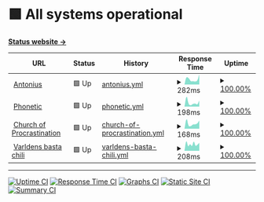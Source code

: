 # <!--live status--> **🟩 All systems operational**

[**Status website →**](https://Okkido.github.io/status)

<!--start: status pages-->
<!-- This summary is generated by Upptime (https://github.com/upptime/upptime) -->
<!-- Do not edit this manually, your changes will be overwritten -->
<!-- prettier-ignore -->
| URL | Status | History | Response Time | Uptime |
| --- | ------ | ------- | ------------- | ------ |
| <img alt="" src="https://favicons.githubusercontent.com/www.antonius.me" height="13"> [Antonius](https://www.antonius.me) | 🟩 Up | [antonius.yml](https://github.com/Okkido/status/commits/master/history/antonius.yml) | <details><summary><img alt="Response time graph" src="./graphs/antonius/response-time-week.png" height="20"> 282ms</summary><br><a href="https://Okkido.github.io/status/history/antonius"><img alt="Response time 448" src="https://img.shields.io/endpoint?url=https%3A%2F%2Fraw.githubusercontent.com%2FOkkido%2Fstatus%2Fmaster%2Fapi%2Fantonius%2Fresponse-time.json"></a><br><a href="https://Okkido.github.io/status/history/antonius"><img alt="24-hour response time 217" src="https://img.shields.io/endpoint?url=https%3A%2F%2Fraw.githubusercontent.com%2FOkkido%2Fstatus%2Fmaster%2Fapi%2Fantonius%2Fresponse-time-day.json"></a><br><a href="https://Okkido.github.io/status/history/antonius"><img alt="7-day response time 282" src="https://img.shields.io/endpoint?url=https%3A%2F%2Fraw.githubusercontent.com%2FOkkido%2Fstatus%2Fmaster%2Fapi%2Fantonius%2Fresponse-time-week.json"></a><br><a href="https://Okkido.github.io/status/history/antonius"><img alt="30-day response time 448" src="https://img.shields.io/endpoint?url=https%3A%2F%2Fraw.githubusercontent.com%2FOkkido%2Fstatus%2Fmaster%2Fapi%2Fantonius%2Fresponse-time-month.json"></a><br><a href="https://Okkido.github.io/status/history/antonius"><img alt="1-year response time 448" src="https://img.shields.io/endpoint?url=https%3A%2F%2Fraw.githubusercontent.com%2FOkkido%2Fstatus%2Fmaster%2Fapi%2Fantonius%2Fresponse-time-year.json"></a></details> | <details><summary><a href="https://Okkido.github.io/status/history/antonius">100.00%</a></summary><a href="https://Okkido.github.io/status/history/antonius"><img alt="All-time uptime 100.00%" src="https://img.shields.io/endpoint?url=https%3A%2F%2Fraw.githubusercontent.com%2FOkkido%2Fstatus%2Fmaster%2Fapi%2Fantonius%2Fuptime.json"></a><br><a href="https://Okkido.github.io/status/history/antonius"><img alt="24-hour uptime 100.00%" src="https://img.shields.io/endpoint?url=https%3A%2F%2Fraw.githubusercontent.com%2FOkkido%2Fstatus%2Fmaster%2Fapi%2Fantonius%2Fuptime-day.json"></a><br><a href="https://Okkido.github.io/status/history/antonius"><img alt="7-day uptime 100.00%" src="https://img.shields.io/endpoint?url=https%3A%2F%2Fraw.githubusercontent.com%2FOkkido%2Fstatus%2Fmaster%2Fapi%2Fantonius%2Fuptime-week.json"></a><br><a href="https://Okkido.github.io/status/history/antonius"><img alt="30-day uptime 100.00%" src="https://img.shields.io/endpoint?url=https%3A%2F%2Fraw.githubusercontent.com%2FOkkido%2Fstatus%2Fmaster%2Fapi%2Fantonius%2Fuptime-month.json"></a><br><a href="https://Okkido.github.io/status/history/antonius"><img alt="1-year uptime 100.00%" src="https://img.shields.io/endpoint?url=https%3A%2F%2Fraw.githubusercontent.com%2FOkkido%2Fstatus%2Fmaster%2Fapi%2Fantonius%2Fuptime-year.json"></a></details>
| <img alt="" src="https://favicons.githubusercontent.com/phonetic.xyz" height="13"> [Phonetic](https://phonetic.xyz) | 🟩 Up | [phonetic.yml](https://github.com/Okkido/status/commits/master/history/phonetic.yml) | <details><summary><img alt="Response time graph" src="./graphs/phonetic/response-time-week.png" height="20"> 198ms</summary><br><a href="https://Okkido.github.io/status/history/phonetic"><img alt="Response time 268" src="https://img.shields.io/endpoint?url=https%3A%2F%2Fraw.githubusercontent.com%2FOkkido%2Fstatus%2Fmaster%2Fapi%2Fphonetic%2Fresponse-time.json"></a><br><a href="https://Okkido.github.io/status/history/phonetic"><img alt="24-hour response time 358" src="https://img.shields.io/endpoint?url=https%3A%2F%2Fraw.githubusercontent.com%2FOkkido%2Fstatus%2Fmaster%2Fapi%2Fphonetic%2Fresponse-time-day.json"></a><br><a href="https://Okkido.github.io/status/history/phonetic"><img alt="7-day response time 198" src="https://img.shields.io/endpoint?url=https%3A%2F%2Fraw.githubusercontent.com%2FOkkido%2Fstatus%2Fmaster%2Fapi%2Fphonetic%2Fresponse-time-week.json"></a><br><a href="https://Okkido.github.io/status/history/phonetic"><img alt="30-day response time 268" src="https://img.shields.io/endpoint?url=https%3A%2F%2Fraw.githubusercontent.com%2FOkkido%2Fstatus%2Fmaster%2Fapi%2Fphonetic%2Fresponse-time-month.json"></a><br><a href="https://Okkido.github.io/status/history/phonetic"><img alt="1-year response time 268" src="https://img.shields.io/endpoint?url=https%3A%2F%2Fraw.githubusercontent.com%2FOkkido%2Fstatus%2Fmaster%2Fapi%2Fphonetic%2Fresponse-time-year.json"></a></details> | <details><summary><a href="https://Okkido.github.io/status/history/phonetic">100.00%</a></summary><a href="https://Okkido.github.io/status/history/phonetic"><img alt="All-time uptime 100.00%" src="https://img.shields.io/endpoint?url=https%3A%2F%2Fraw.githubusercontent.com%2FOkkido%2Fstatus%2Fmaster%2Fapi%2Fphonetic%2Fuptime.json"></a><br><a href="https://Okkido.github.io/status/history/phonetic"><img alt="24-hour uptime 100.00%" src="https://img.shields.io/endpoint?url=https%3A%2F%2Fraw.githubusercontent.com%2FOkkido%2Fstatus%2Fmaster%2Fapi%2Fphonetic%2Fuptime-day.json"></a><br><a href="https://Okkido.github.io/status/history/phonetic"><img alt="7-day uptime 100.00%" src="https://img.shields.io/endpoint?url=https%3A%2F%2Fraw.githubusercontent.com%2FOkkido%2Fstatus%2Fmaster%2Fapi%2Fphonetic%2Fuptime-week.json"></a><br><a href="https://Okkido.github.io/status/history/phonetic"><img alt="30-day uptime 100.00%" src="https://img.shields.io/endpoint?url=https%3A%2F%2Fraw.githubusercontent.com%2FOkkido%2Fstatus%2Fmaster%2Fapi%2Fphonetic%2Fuptime-month.json"></a><br><a href="https://Okkido.github.io/status/history/phonetic"><img alt="1-year uptime 100.00%" src="https://img.shields.io/endpoint?url=https%3A%2F%2Fraw.githubusercontent.com%2FOkkido%2Fstatus%2Fmaster%2Fapi%2Fphonetic%2Fuptime-year.json"></a></details>
| <img alt="" src="https://favicons.githubusercontent.com/churchofprocrastination.com" height="13"> [Church of Procrastination](https://churchofprocrastination.com) | 🟩 Up | [church-of-procrastination.yml](https://github.com/Okkido/status/commits/master/history/church-of-procrastination.yml) | <details><summary><img alt="Response time graph" src="./graphs/church-of-procrastination/response-time-week.png" height="20"> 168ms</summary><br><a href="https://Okkido.github.io/status/history/church-of-procrastination"><img alt="Response time 250" src="https://img.shields.io/endpoint?url=https%3A%2F%2Fraw.githubusercontent.com%2FOkkido%2Fstatus%2Fmaster%2Fapi%2Fchurch-of-procrastination%2Fresponse-time.json"></a><br><a href="https://Okkido.github.io/status/history/church-of-procrastination"><img alt="24-hour response time 239" src="https://img.shields.io/endpoint?url=https%3A%2F%2Fraw.githubusercontent.com%2FOkkido%2Fstatus%2Fmaster%2Fapi%2Fchurch-of-procrastination%2Fresponse-time-day.json"></a><br><a href="https://Okkido.github.io/status/history/church-of-procrastination"><img alt="7-day response time 168" src="https://img.shields.io/endpoint?url=https%3A%2F%2Fraw.githubusercontent.com%2FOkkido%2Fstatus%2Fmaster%2Fapi%2Fchurch-of-procrastination%2Fresponse-time-week.json"></a><br><a href="https://Okkido.github.io/status/history/church-of-procrastination"><img alt="30-day response time 250" src="https://img.shields.io/endpoint?url=https%3A%2F%2Fraw.githubusercontent.com%2FOkkido%2Fstatus%2Fmaster%2Fapi%2Fchurch-of-procrastination%2Fresponse-time-month.json"></a><br><a href="https://Okkido.github.io/status/history/church-of-procrastination"><img alt="1-year response time 250" src="https://img.shields.io/endpoint?url=https%3A%2F%2Fraw.githubusercontent.com%2FOkkido%2Fstatus%2Fmaster%2Fapi%2Fchurch-of-procrastination%2Fresponse-time-year.json"></a></details> | <details><summary><a href="https://Okkido.github.io/status/history/church-of-procrastination">100.00%</a></summary><a href="https://Okkido.github.io/status/history/church-of-procrastination"><img alt="All-time uptime 100.00%" src="https://img.shields.io/endpoint?url=https%3A%2F%2Fraw.githubusercontent.com%2FOkkido%2Fstatus%2Fmaster%2Fapi%2Fchurch-of-procrastination%2Fuptime.json"></a><br><a href="https://Okkido.github.io/status/history/church-of-procrastination"><img alt="24-hour uptime 100.00%" src="https://img.shields.io/endpoint?url=https%3A%2F%2Fraw.githubusercontent.com%2FOkkido%2Fstatus%2Fmaster%2Fapi%2Fchurch-of-procrastination%2Fuptime-day.json"></a><br><a href="https://Okkido.github.io/status/history/church-of-procrastination"><img alt="7-day uptime 100.00%" src="https://img.shields.io/endpoint?url=https%3A%2F%2Fraw.githubusercontent.com%2FOkkido%2Fstatus%2Fmaster%2Fapi%2Fchurch-of-procrastination%2Fuptime-week.json"></a><br><a href="https://Okkido.github.io/status/history/church-of-procrastination"><img alt="30-day uptime 100.00%" src="https://img.shields.io/endpoint?url=https%3A%2F%2Fraw.githubusercontent.com%2FOkkido%2Fstatus%2Fmaster%2Fapi%2Fchurch-of-procrastination%2Fuptime-month.json"></a><br><a href="https://Okkido.github.io/status/history/church-of-procrastination"><img alt="1-year uptime 100.00%" src="https://img.shields.io/endpoint?url=https%3A%2F%2Fraw.githubusercontent.com%2FOkkido%2Fstatus%2Fmaster%2Fapi%2Fchurch-of-procrastination%2Fuptime-year.json"></a></details>
| <img alt="" src="https://favicons.githubusercontent.com/varldensbastachili.se" height="13"> [Varldens basta chili](https://varldensbastachili.se) | 🟩 Up | [varldens-basta-chili.yml](https://github.com/Okkido/status/commits/master/history/varldens-basta-chili.yml) | <details><summary><img alt="Response time graph" src="./graphs/varldens-basta-chili/response-time-week.png" height="20"> 208ms</summary><br><a href="https://Okkido.github.io/status/history/varldens-basta-chili"><img alt="Response time 315" src="https://img.shields.io/endpoint?url=https%3A%2F%2Fraw.githubusercontent.com%2FOkkido%2Fstatus%2Fmaster%2Fapi%2Fvarldens-basta-chili%2Fresponse-time.json"></a><br><a href="https://Okkido.github.io/status/history/varldens-basta-chili"><img alt="24-hour response time 126" src="https://img.shields.io/endpoint?url=https%3A%2F%2Fraw.githubusercontent.com%2FOkkido%2Fstatus%2Fmaster%2Fapi%2Fvarldens-basta-chili%2Fresponse-time-day.json"></a><br><a href="https://Okkido.github.io/status/history/varldens-basta-chili"><img alt="7-day response time 208" src="https://img.shields.io/endpoint?url=https%3A%2F%2Fraw.githubusercontent.com%2FOkkido%2Fstatus%2Fmaster%2Fapi%2Fvarldens-basta-chili%2Fresponse-time-week.json"></a><br><a href="https://Okkido.github.io/status/history/varldens-basta-chili"><img alt="30-day response time 315" src="https://img.shields.io/endpoint?url=https%3A%2F%2Fraw.githubusercontent.com%2FOkkido%2Fstatus%2Fmaster%2Fapi%2Fvarldens-basta-chili%2Fresponse-time-month.json"></a><br><a href="https://Okkido.github.io/status/history/varldens-basta-chili"><img alt="1-year response time 315" src="https://img.shields.io/endpoint?url=https%3A%2F%2Fraw.githubusercontent.com%2FOkkido%2Fstatus%2Fmaster%2Fapi%2Fvarldens-basta-chili%2Fresponse-time-year.json"></a></details> | <details><summary><a href="https://Okkido.github.io/status/history/varldens-basta-chili">100.00%</a></summary><a href="https://Okkido.github.io/status/history/varldens-basta-chili"><img alt="All-time uptime 100.00%" src="https://img.shields.io/endpoint?url=https%3A%2F%2Fraw.githubusercontent.com%2FOkkido%2Fstatus%2Fmaster%2Fapi%2Fvarldens-basta-chili%2Fuptime.json"></a><br><a href="https://Okkido.github.io/status/history/varldens-basta-chili"><img alt="24-hour uptime 100.00%" src="https://img.shields.io/endpoint?url=https%3A%2F%2Fraw.githubusercontent.com%2FOkkido%2Fstatus%2Fmaster%2Fapi%2Fvarldens-basta-chili%2Fuptime-day.json"></a><br><a href="https://Okkido.github.io/status/history/varldens-basta-chili"><img alt="7-day uptime 100.00%" src="https://img.shields.io/endpoint?url=https%3A%2F%2Fraw.githubusercontent.com%2FOkkido%2Fstatus%2Fmaster%2Fapi%2Fvarldens-basta-chili%2Fuptime-week.json"></a><br><a href="https://Okkido.github.io/status/history/varldens-basta-chili"><img alt="30-day uptime 100.00%" src="https://img.shields.io/endpoint?url=https%3A%2F%2Fraw.githubusercontent.com%2FOkkido%2Fstatus%2Fmaster%2Fapi%2Fvarldens-basta-chili%2Fuptime-month.json"></a><br><a href="https://Okkido.github.io/status/history/varldens-basta-chili"><img alt="1-year uptime 100.00%" src="https://img.shields.io/endpoint?url=https%3A%2F%2Fraw.githubusercontent.com%2FOkkido%2Fstatus%2Fmaster%2Fapi%2Fvarldens-basta-chili%2Fuptime-year.json"></a></details>

<!--end: status pages-->

---

[![Uptime CI](https://github.com/koj-co/upptime/workflows/Uptime%20CI/badge.svg)](https://github.com/koj-co/upptime/actions?query=workflow%3A%22Uptime+CI%22)
[![Response Time CI](https://github.com/koj-co/upptime/workflows/Response%20Time%20CI/badge.svg)](https://github.com/koj-co/upptime/actions?query=workflow%3A%22Response+Time+CI%22)
[![Graphs CI](https://github.com/koj-co/upptime/workflows/Graphs%20CI/badge.svg)](https://github.com/koj-co/upptime/actions?query=workflow%3A%22Graphs+CI%22)
[![Static Site CI](https://github.com/koj-co/upptime/workflows/Static%20Site%20CI/badge.svg)](https://github.com/koj-co/upptime/actions?query=workflow%3A%22Static+Site+CI%22)
[![Summary CI](https://github.com/koj-co/upptime/workflows/Summary%20CI/badge.svg)](https://github.com/koj-co/upptime/actions?query=workflow%3A%22Summary+CI%22)
